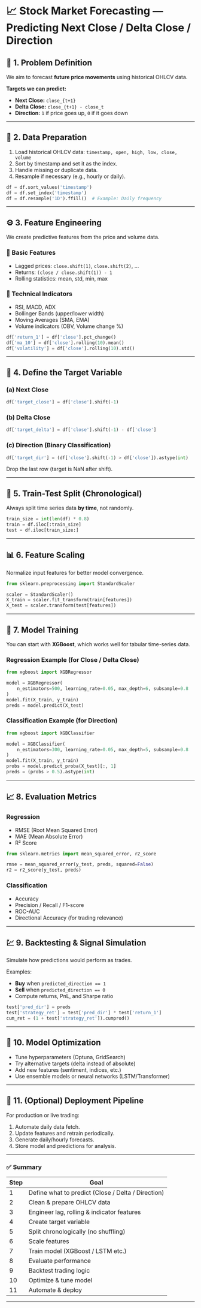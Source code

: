 # 📈 Stock Market Forecasting — Predicting Next Close / Delta Close / Direction

## 🧭 1. Problem Definition

We aim to forecast **future price movements** using historical OHLCV data.

**Targets we can predict:**

* **Next Close:** `close_{t+1}`
* **Delta Close:** `close_{t+1} - close_t`
* **Direction:**  `1` if price goes up, `0` if it goes down

---

## 🧹 2. Data Preparation

1. Load historical OHLCV data:
   `timestamp, open, high, low, close, volume`
2. Sort by timestamp and set it as the index.
3. Handle missing or duplicate data.
4. Resample if necessary (e.g., hourly or daily).

```python
df = df.sort_values('timestamp')
df = df.set_index('timestamp')
df = df.resample('1D').ffill()  # Example: Daily frequency
```

---

## ⚙️ 3. Feature Engineering

We create predictive features from the price and volume data.

### 🔹 Basic Features

* Lagged prices: `close.shift(1)`, `close.shift(2)`, ...
* Returns: `(close / close.shift(1)) - 1`
* Rolling statistics: mean, std, min, max

### 🔹 Technical Indicators

* RSI, MACD, ADX
* Bollinger Bands (upper/lower width)
* Moving Averages (SMA, EMA)
* Volume indicators (OBV, Volume change %)

```python
df['return_1'] = df['close'].pct_change()
df['ma_10'] = df['close'].rolling(10).mean()
df['volatility'] = df['close'].rolling(10).std()
```

---

## 🎯 4. Define the Target Variable

### (a) **Next Close**

```python
df['target_close'] = df['close'].shift(-1)
```

### (b) **Delta Close**

```python
df['target_delta'] = df['close'].shift(-1) - df['close']
```

### (c) **Direction (Binary Classification)**

```python
df['target_dir'] = (df['close'].shift(-1) > df['close']).astype(int)
```

Drop the last row (target is NaN after shift).

---

## 🧪 5. Train-Test Split (Chronological)

Always split time series data **by time**, not randomly.

```python
train_size = int(len(df) * 0.8)
train = df.iloc[:train_size]
test = df.iloc[train_size:]
```

---

## 📊 6. Feature Scaling

Normalize input features for better model convergence.

```python
from sklearn.preprocessing import StandardScaler

scaler = StandardScaler()
X_train = scaler.fit_transform(train[features])
X_test = scaler.transform(test[features])
```

---

## 🤖 7. Model Training

You can start with **XGBoost**, which works well for tabular time-series data.

### Regression Example (for Close / Delta Close)

```python
from xgboost import XGBRegressor

model = XGBRegressor(
    n_estimators=500, learning_rate=0.05, max_depth=6, subsample=0.8
)
model.fit(X_train, y_train)
preds = model.predict(X_test)
```

### Classification Example (for Direction)

```python
from xgboost import XGBClassifier

model = XGBClassifier(
    n_estimators=300, learning_rate=0.05, max_depth=5, subsample=0.8
)
model.fit(X_train, y_train)
probs = model.predict_proba(X_test)[:, 1]
preds = (probs > 0.5).astype(int)
```

---

## 📈 8. Evaluation Metrics

### Regression

* RMSE (Root Mean Squared Error)
* MAE (Mean Absolute Error)
* R² Score

```python
from sklearn.metrics import mean_squared_error, r2_score

rmse = mean_squared_error(y_test, preds, squared=False)
r2 = r2_score(y_test, preds)
```

### Classification

* Accuracy
* Precision / Recall / F1-score
* ROC-AUC
* Directional Accuracy (for trading relevance)

---

## 💹 9. Backtesting & Signal Simulation

Simulate how predictions would perform as trades.

Examples:

* **Buy** when `predicted_direction == 1`
* **Sell** when `predicted_direction == 0`
* Compute returns, PnL, and Sharpe ratio

```python
test['pred_dir'] = preds
test['strategy_ret'] = test['pred_dir'] * test['return_1']
cum_ret = (1 + test['strategy_ret']).cumprod()
```

---

## 🔁 10. Model Optimization

* Tune hyperparameters (Optuna, GridSearch)
* Try alternative targets (delta instead of absolute)
* Add new features (sentiment, indices, etc.)
* Use ensemble models or neural networks (LSTM/Transformer)

---

## 🚀 11. (Optional) Deployment Pipeline

For production or live trading:

1. Automate daily data fetch.
2. Update features and retrain periodically.
3. Generate daily/hourly forecasts.
4. Store model and predictions for analysis.

---

### ✅ Summary

| Step | Goal                                               |
| ---- | -------------------------------------------------- |
| 1    | Define what to predict (Close / Delta / Direction) |
| 2    | Clean & prepare OHLCV data                         |
| 3    | Engineer lag, rolling & indicator features         |
| 4    | Create target variable                             |
| 5    | Split chronologically (no shuffling)               |
| 6    | Scale features                                     |
| 7    | Train model (XGBoost / LSTM etc.)                  |
| 8    | Evaluate performance                               |
| 9    | Backtest trading logic                             |
| 10   | Optimize & tune model                              |
| 11   | Automate & deploy                                  |

---

